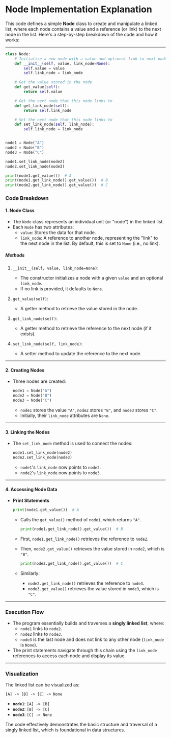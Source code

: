 # Node Implementation Explanation

This code defines a simple **Node** class to create and manipulate a linked list, where each node contains a value and a reference (or link) to the next node in the list. Here's a step-by-step breakdown of the code and how it works:

---

```python
class Node:
    # Initialize a new node with a value and optional link to next node
    def __init__(self, value, link_node=None):
        self.value = value
        self.link_node = link_node

    # Get the value stored in the node
    def get_value(self):
        return self.value

    # Get the next node that this node links to
    def get_link_node(self):
        return self.link_node

    # Set the next node that this node links to
    def set_link_node(self, link_node):
        self.link_node = link_node


node1 = Node("A")
node2 = Node("B")
node3 = Node("C")

node1.set_link_node(node2)
node2.set_link_node(node3)

print(node1.get_value())  # A
print(node1.get_link_node().get_value())  # B
print(node2.get_link_node().get_value())  # C
```

### **Code Breakdown**

#### 1. **Node Class**

-   The `Node` class represents an individual unit (or "node") in the linked list.
-   Each `Node` has two attributes:
    -   `value`: Stores the data for that node.
    -   `link_node`: A reference to another node, representing the "link" to the next node in the list. By default, this is set to `None` (i.e., no link).

##### **Methods**

1. `__init__(self, value, link_node=None)`:

    - The constructor initializes a node with a given `value` and an optional `link_node`.
    - If no link is provided, it defaults to `None`.

2. `get_value(self)`:

    - A getter method to retrieve the value stored in the node.

3. `get_link_node(self)`:

    - A getter method to retrieve the reference to the next node (if it exists).

4. `set_link_node(self, link_node)`:
    - A setter method to update the reference to the next node.

---

#### 2. **Creating Nodes**

-   Three nodes are created:

    ```python
    node1 = Node("A")
    node2 = Node("B")
    node3 = Node("C")
    ```

    -   `node1` stores the value `"A"`, `node2` stores `"B"`, and `node3` stores `"C"`.
    -   Initially, their `link_node` attributes are `None`.

---

#### 3. **Linking the Nodes**

-   The `set_link_node` method is used to connect the nodes:

    ```python
    node1.set_link_node(node2)
    node2.set_link_node(node3)
    ```

    -   `node1`'s `link_node` now points to `node2`.
    -   `node2`'s `link_node` now points to `node3`.

---

#### 4. **Accessing Node Data**

-   **Print Statements**

    ```python
    print(node1.get_value())  # A
    ```

    -   Calls the `get_value()` method of `node1`, which returns `"A"`.

        ```python
        print(node1.get_link_node().get_value())  # B
        ```

    -   First, `node1.get_link_node()` retrieves the reference to `node2`.
    -   Then, `node2.get_value()` retrieves the value stored in `node2`, which is `"B"`.

        ```python
        print(node2.get_link_node().get_value())  # C
        ```

    -   Similarly:
        -   `node2.get_link_node()` retrieves the reference to `node3`.
        -   `node3.get_value()` retrieves the value stored in `node3`, which is `"C"`.

---

### **Execution Flow**

-   The program essentially builds and traverses a **singly linked list**, where:
    -   `node1` links to `node2`.
    -   `node2` links to `node3`.
    -   `node3` is the last node and does not link to any other node (`link_node` is `None`).
-   The print statements navigate through this chain using the `link_node` references to access each node and display its value.

---

### **Visualization**

The linked list can be visualized as:

```
[A] -> [B] -> [C] -> None
```

-   **`node1`**: `[A] -> [B]`
-   **`node2`**: `[B] -> [C]`
-   **`node3`**: `[C] -> None`

The code effectively demonstrates the basic structure and traversal of a singly linked list, which is foundational in data structures.
